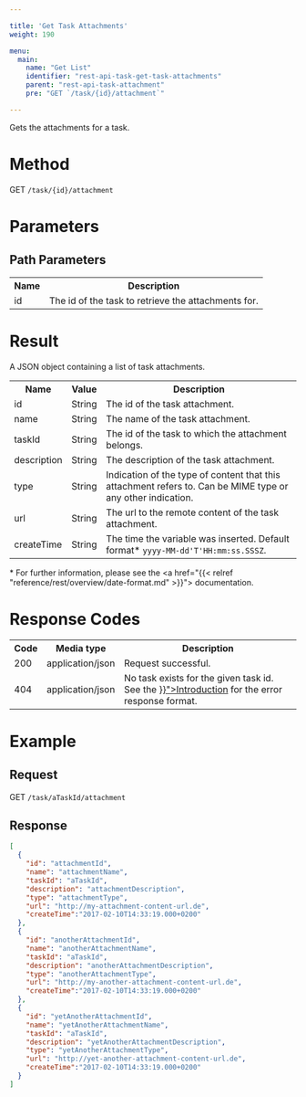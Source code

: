 ```yaml
---

title: 'Get Task Attachments'
weight: 190

menu:
  main:
    name: "Get List"
    identifier: "rest-api-task-get-task-attachments"
    parent: "rest-api-task-attachment"
    pre: "GET `/task/{id}/attachment`"

---
```



Gets the attachments for a task.


# Method

GET `/task/{id}/attachment`


# Parameters

## Path Parameters

<table class="table table-striped">
  <tr>
    <th>Name</th>
    <th>Description</th>
  </tr>
  <tr>
    <td>id</td>
    <td>The id of the task to retrieve the attachments for.</td>
  </tr>
</table>

# Result

A JSON object containing a list of task attachments.

<table class="table table-striped">
  <tr>
    <th>Name</th>
    <th>Value</th>
    <th>Description</th>
  </tr>
  <tr>
    <td>id</td>
    <td>String</td>
    <td>The id of the task attachment.</td>
  </tr>
  <tr>
    <td>name</td>
    <td>String</td>
    <td>The name of the task attachment.</td>
  </tr>
  <tr>
    <td>taskId</td>
    <td>String</td>
    <td>The id of the task to which the attachment belongs.</td>
  </tr>
  <tr>
    <td>description</td>
    <td>String</td>
    <td>The description of the task attachment.</td>
  </tr>
  <tr>
    <td>type</td>
    <td>String</td>
    <td>Indication of the type of content that this attachment refers to. Can be MIME type or any other indication.</td>
  </tr>
  <tr>
    <td>url</td>
    <td>String</td>
    <td>The url to the remote content of the task attachment.</td>
  </tr>
  <tr>
    <td>createTime</td>
    <td>String</td>
    <td>The time the variable was inserted. Default format* <code>yyyy-MM-dd'T'HH:mm:ss.SSSZ</code>.</td>
  </tr>
</table>

\* For further information, please see the <a href="{{< relref "reference/rest/overview/date-format.md" >}}"> documentation</a>.

# Response Codes

<table class="table table-striped">
  <tr>
    <th>Code</th>
    <th>Media type</th>
    <th>Description</th>
  </tr>
  <tr>
    <td>200</td>
    <td>application/json</td>
    <td>Request successful.</td>
  </tr>
  <tr>
    <td>404</td>
    <td>application/json</td>
    <td>No task exists for the given task id. See the <a href="{{< relref "reference/rest/overview/index.md#error-handling" >}}">Introduction</a> for the error response format.</td>
  </tr>
</table>


# Example

## Request

GET `/task/aTaskId/attachment`

## Response

```json
[
  {
    "id": "attachmentId",
    "name": "attachmentName",
    "taskId": "aTaskId",
    "description": "attachmentDescription",
    "type": "attachmentType",
    "url": "http://my-attachment-content-url.de",
    "createTime":"2017-02-10T14:33:19.000+0200"
  },
  {
    "id": "anotherAttachmentId",
    "name": "anotherAttachmentName",
    "taskId": "aTaskId",
    "description": "anotherAttachmentDescription",
    "type": "anotherAttachmentType",
    "url": "http://my-another-attachment-content-url.de",
    "createTime":"2017-02-10T14:33:19.000+0200"
  },
  {
    "id": "yetAnotherAttachmentId",
    "name": "yetAnotherAttachmentName",
    "taskId": "aTaskId",
    "description": "yetAnotherAttachmentDescription",
    "type": "yetAnotherAttachmentType",
    "url": "http://yet-another-attachment-content-url.de",
    "createTime":"2017-02-10T14:33:19.000+0200"
  }
]
```
